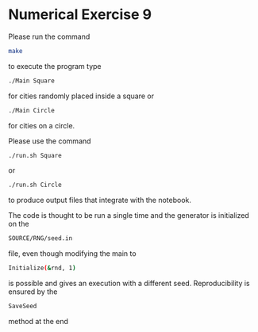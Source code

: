 # Numerical Exercise 9

Please run the command

```bash
make
```
to execute the program type 
```bash
./Main Square
```
for cities randomly placed inside a square or

```bash
./Main Circle
```
for cities on a circle.

Please use the command
```bash
./run.sh Square
```

or 

```bash
./run.sh Circle
```
to produce output files that integrate with the notebook.

The code is thought to be run a single time and the generator is initialized on the
```bash
SOURCE/RNG/seed.in
```
file, even though modifying the main to

```bash
Initialize(&rnd, 1)
```
is possible and gives an execution with a different seed. Reproducibility is ensured by the 

```bash
SaveSeed
```
method at the end